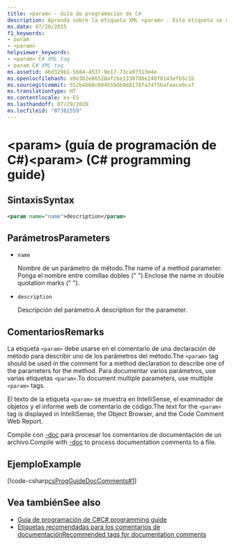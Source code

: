 ```yaml
---
title: <param> - Guía de programación de C#
description: Aprenda sobre la etiqueta XML <param> . Esta etiqueta se usa en el comentario de una declaración de método para describir uno de los parámetros del método.
ms.date: 07/20/2015
f1_keywords:
- param
- <param>
helpviewer_keywords:
- <param> C# XML tag
- param C# XML tag
ms.assetid: 46d329b1-5b84-4537-9e17-73ca97313e4e
ms.openlocfilehash: a9e3b2e86528afcbe1330788e248f0143efb5c1b
ms.sourcegitcommit: 552b4b60c094559db9d8178fa74f5bafaece0caf
ms.translationtype: HT
ms.contentlocale: es-ES
ms.lasthandoff: 07/29/2020
ms.locfileid: "87381559"
---
```

# <a name="param-c-programming-guide"></a><span data-ttu-id="1f2d0-105">\<param> (guía de programación de C#)</span><span class="sxs-lookup"><span data-stu-id="1f2d0-105">\<param> (C# programming guide)</span></span>

## <a name="syntax"></a><span data-ttu-id="1f2d0-106">Sintaxis</span><span class="sxs-lookup"><span data-stu-id="1f2d0-106">Syntax</span></span>

```xml
<param name="name">description</param>
```

## <a name="parameters"></a><span data-ttu-id="1f2d0-107">Parámetros</span><span class="sxs-lookup"><span data-stu-id="1f2d0-107">Parameters</span></span>

- `name`

  <span data-ttu-id="1f2d0-108">Nombre de un parámetro de método.</span><span class="sxs-lookup"><span data-stu-id="1f2d0-108">The name of a method parameter.</span></span> <span data-ttu-id="1f2d0-109">Ponga el nombre entre comillas dobles (" ").</span><span class="sxs-lookup"><span data-stu-id="1f2d0-109">Enclose the name in double quotation marks (" ").</span></span>

- `description`

  <span data-ttu-id="1f2d0-110">Descripción del parámetro.</span><span class="sxs-lookup"><span data-stu-id="1f2d0-110">A description for the parameter.</span></span>

## <a name="remarks"></a><span data-ttu-id="1f2d0-111">Comentarios</span><span class="sxs-lookup"><span data-stu-id="1f2d0-111">Remarks</span></span>

<span data-ttu-id="1f2d0-112">La etiqueta `<param>` debe usarse en el comentario de una declaración de método para describir uno de los parámetros del método.</span><span class="sxs-lookup"><span data-stu-id="1f2d0-112">The `<param>` tag should be used in the comment for a method declaration to describe one of the parameters for the method.</span></span> <span data-ttu-id="1f2d0-113">Para documentar varios parámetros, use varias etiquetas `<param>`.</span><span class="sxs-lookup"><span data-stu-id="1f2d0-113">To document multiple parameters, use multiple `<param>` tags.</span></span>

<span data-ttu-id="1f2d0-114">El texto de la etiqueta `<param>` se muestra en IntelliSense, el examinador de objetos y el informe web de comentario de código.</span><span class="sxs-lookup"><span data-stu-id="1f2d0-114">The text for the `<param>` tag is displayed in IntelliSense, the Object Browser, and the Code Comment Web Report.</span></span>

<span data-ttu-id="1f2d0-115">Compile con [-doc](../../language-reference/compiler-options/doc-compiler-option.md) para procesar los comentarios de documentación de un archivo.</span><span class="sxs-lookup"><span data-stu-id="1f2d0-115">Compile with [-doc](../../language-reference/compiler-options/doc-compiler-option.md) to process documentation comments to a file.</span></span>

## <a name="example"></a><span data-ttu-id="1f2d0-116">Ejemplo</span><span class="sxs-lookup"><span data-stu-id="1f2d0-116">Example</span></span>

[!code-csharp[csProgGuideDocComments#1](~/samples/snippets/csharp/VS_Snippets_VBCSharp/csProgGuideDocComments/CS/DocComments.cs#1)]

## <a name="see-also"></a><span data-ttu-id="1f2d0-117">Vea también</span><span class="sxs-lookup"><span data-stu-id="1f2d0-117">See also</span></span>

- [<span data-ttu-id="1f2d0-118">Guía de programación de C#</span><span class="sxs-lookup"><span data-stu-id="1f2d0-118">C# programming guide</span></span>](../index.md)
- [<span data-ttu-id="1f2d0-119">Etiquetas recomendadas para los comentarios de documentación</span><span class="sxs-lookup"><span data-stu-id="1f2d0-119">Recommended tags for documentation comments</span></span>](./recommended-tags-for-documentation-comments.md)
